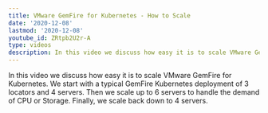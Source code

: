 ```yaml
---
title: VMware GemFire for Kubernetes - How to Scale
date: '2020-12-08'
lastmod: '2020-12-08'
youtube_id: ZRtpb2U2r-A
type: videos
description: In this video we discuss how easy it is to scale VMware GemFire for Kubernetes.
---
```


In this video we discuss how easy it is to scale VMware GemFire for Kubernetes.   We start with a typical GemFire Kubernetes deployment of 3 locators and 4 servers.  Then we scale up to 6 servers to handle the demand of CPU or Storage. Finally, we scale back down to 4 servers.